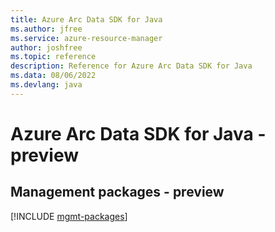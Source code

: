 ```yaml
---
title: Azure Arc Data SDK for Java
ms.author: jfree
ms.service: azure-resource-manager
author: joshfree
ms.topic: reference
description: Reference for Azure Arc Data SDK for Java
ms.data: 08/06/2022
ms.devlang: java
---
```

# Azure Arc Data SDK for Java - preview

## Management packages - preview
[!INCLUDE [mgmt-packages](arc-data-mgmt-index.md)]